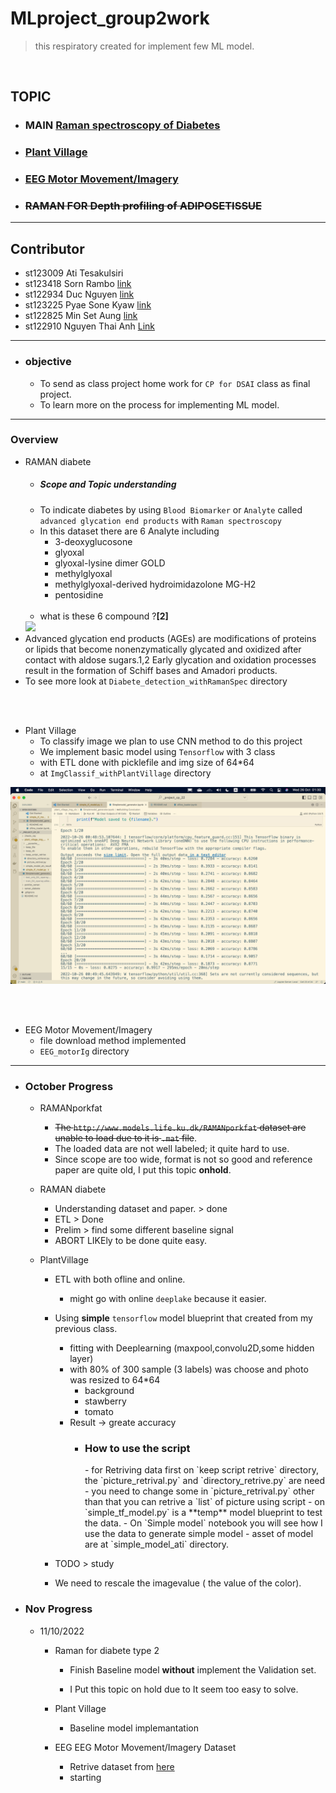 # MLproject_group2work
> this respiratory created for implement few ML model.
<br>

## TOPIC
- ### **MAIN** [Raman spectroscopy of Diabetes](https://github.com/AtiChetsurakul/DataScienceAndMLProjects/tree/main/Diabete_detection_withRamanSpec)
- ### [Plant Village](https://github.com/AtiChetsurakul/DataScienceAndMLProjects/tree/main/ImgClassif_withPlantVillage)
- ### [EEG Motor Movement/Imagery](https://github.com/AtiChetsurakul/DataScienceAndMLProjects/tree/main/EEG_motorIg)
- ### ~~RAMAN FOR Depth profiling of ADIPOSETISSUE~~
-----------------------------------------------------------------

## Contributor
- st123009	Ati Tesakulsiri 
- st123418	Sorn Rambo [link](https://github.com/sornrambo)
- st122934	Duc Nguyen [link](https://github.com/maskedclone)
- st123225	Pyae Sone Kyaw [link](https://github.com/soneeee22000)
- st122825	Min Set Aung [link](https://github.com/minsetaung1995)
- st122910	Nguyen Thai Anh [Link](https://github.com/anhnguyen1008)

-----------------------------------------------------

- ### objective
	- To send as class project home work for `CP for DSAI` class as final project.
	- To learn more on the process for implementing ML model.

-------------------------------------------------------------


### Overview
- RAMAN diabete
	- ##### Scope and Topic understanding
	- To indicate diabetes by using `Blood Biomarker` or `Analyte` called `advanced glycation end products` with `Raman spectroscopy`
    - In this dataset there are 6 Analyte including
        - 3-deoxyglucosone
        - glyoxal
        - glyoxal-lysine dimer GOLD
        - methylglyoxal
        - methylglyoxal-derived hydroimidazolone MG-H2
        - pentosidine
    <br><br>
    - what is these 6 compound ?**[2]**<br>
    <img src = 'https://www.ahajournals.org/cms/asset/838a5e28-bbae-46fd-8a56-7f87c632167c/13ff1.jpg'>
- Advanced glycation end products (AGEs) are modifications of proteins or lipids that become nonenzymatically glycated and oxidized after contact with aldose sugars.1,2 Early glycation and oxidation processes result in the formation of Schiff bases and Amadori products. 
- To see more look at `Diabete_detection_withRamanSpec` directory

<br><br>

- Plant Village
	- To classify image we plan to use CNN method to do this project
	- We implement basic model using `Tensorflow` with 3 class
	- with ETL done with picklefile and img size of 64*64
	- at `ImgClassif_withPlantVillage` directory
<img src ='ImgClassif_withPlantVillage/resultSimmodel.png'>

<br><br>

- EEG Motor Movement/Imagery
	- file download method implemented
	- `EEG_motorIg` directory


-------------------------------------------------------
- ### October Progress 
	- RAMANporkfat
		- ~~The `http://www.models.life.ku.dk/RAMANporkfat` dataset are unable to load due to it is `.mat` file~~.
		- The loaded data are not well labeled; it quite hard to use.
		- Since scope are too  wide, format is not so good and reference paper are quite old, I put this topic **onhold**.

	- RAMAN diabete
		- Understanding dataset and paper. > done
		- ETL > Done
		- Prelim > find some different baseline signal 
		- ABORT LIKEly to be done quite easy.
	
	- PlantVillage
		- ETL with both ofline and online.
			- might go with online `deeplake` because it easier.
		- Using **simple** `tensorflow` model blueprint that created from my previous class.
			- fitting with Deeplearning (maxpool,convolu2D,some hidden layer)
			- with 80% of 300 sample (3 labels) was choose and photo was resized to 64*64
				- background
				- stawberry
				- tomato
			- Result -> greate accuracy
				- <h3>How to use the script</h3>
					- for Retriving data first on `keep script retrive` directory, the `picture_retrival.py` and `directory_retrive.py` are need
					- you need to change some in `picture_retrival.py` other than that you can retrive a `list` of picture using script
					- on `simple_tf_model.py` is a **temp** model blueprint to test the data.
					- On `Simple model` notebook you will see how I use the data to generate simple model
					- asset of model are at `simple_model_ati` directory.
		

		- TODO > study
		- We need to rescale the imagevalue ( the value of the color).
	
- ### Nov Progress
	- 11/10/2022
		- Raman for diabete type 2
			<!-- - On hold || dataProblem -->
			- Finish Baseline model **without** implement the Validation set.

			- I Put this topic on hold due to It seem too easy to solve.

		- Plant Village
			- Baseline model implemantation

		- EEG EEG Motor Movement/Imagery Dataset
			- Retrive dataset from [here](https://physionet.org/content/eegmmidb/1.0.0/)
			- starting



